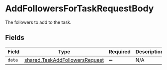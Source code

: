 # AddFollowersForTaskRequestBody

The followers to add to the task.


## Fields

| Field                                                                            | Type                                                                             | Required                                                                         | Description                                                                      |
| -------------------------------------------------------------------------------- | -------------------------------------------------------------------------------- | -------------------------------------------------------------------------------- | -------------------------------------------------------------------------------- |
| `data`                                                                           | [shared.TaskAddFollowersRequest](../../models/shared/taskaddfollowersrequest.md) | :heavy_minus_sign:                                                               | N/A                                                                              |